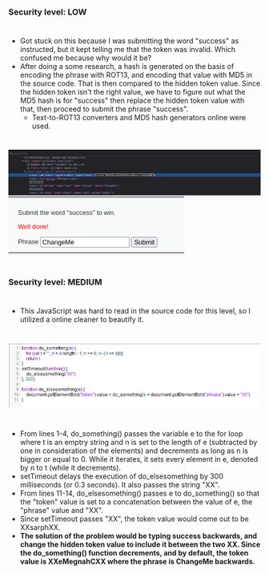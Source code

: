 ### Security level: LOW
#
* Got stuck on this because I was submitting the word "success" as instructed,
  but it kept telling me that the token was invalid. Which confused me because why would it be?
* After doing a some research, a hash is generated on the basis of encoding the phrase with ROT13, and
  encoding that value with MD5 in the source code. That is then compared to the hidden token value.
  Since the hidden token isn't the right value, we have to figure out what the MD5 hash is for "success" then replace the hidden
  token value with that, then proceed to submit the phrase "success".
    * Text-to-ROT13 converters and MD5 hash generators online were used.
#
![](./images/JavaScript_Low1.png)
![](./images/JavaScript_Low2.png)
#
### Security level: MEDIUM
#
* This JavaScript was hard to read in the source code for this level, so I utilized a online cleaner
  to beautify it.
#
![](./images/JavaScript_Medium1.png)
#
* From lines 1-4, do_something() passes the variable e to the for loop
  where t is an emptry string and n is set to the length of e (subtracted by one
  in consideration of the elements) and decrements as long as n is bigger or equal to 0.
  While it iterates, it sets every element in e, denoted by n to t (while it decrements).
* setTimeout delays the execution of do_elsesomething by 300 milliseconds (or 0.3 seconds).
  It also passes the string "XX".
* From lines 11-14, do_elsesomething() passes e to do_something() so that the "token" value is set
  to a concatenation between the value of e, the "phrase" value and "XX".
* Since setTimeout passes "XX", the token value would come out  to be XXsarphXX.
* **The solution of the problem would be typing success backwards, and change the hidden token value to include it between the two XX.
  Since the do_something() function decrements, and by default, the token value is XXeMegnahCXX where the phrase is ChangeMe backwards.**
